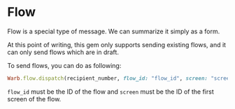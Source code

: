 # Flow

Flow is a special type of message. We can summarize it simply as a form.

At this point of writing, this gem only supports sending existing flows, and it can only send flows which are in draft.

To send flows, you can do as following:
```ruby
Warb.flow.dispatch(recipient_number, flow_id: "flow_id", screen: "screen")
```

`flow_id` must be the ID of the flow and `screen` must be the ID of the first screen of the flow.